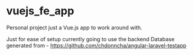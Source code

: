 # vuejs_fe_app
Personal project just a Vue.js app to work around with.

Just for ease of setup currently going to use the backend Database generated from - https://github.com/chdonncha/angular-laravel-testapp
